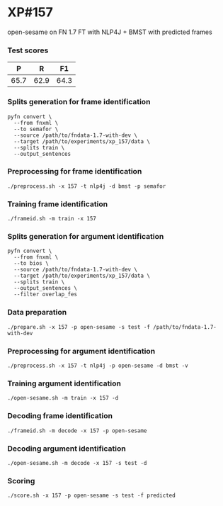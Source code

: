 # XP\#157

open-sesame on FN 1.7 FT with NLP4J + BMST with predicted frames

### Test scores
| P | R | F1 |
| --- | --- | --- |
| 65.7 | 62.9 | 64.3 |

### Splits generation for frame identification
```
pyfn convert \
  --from fnxml \
  --to semafor \
  --source /path/to/fndata-1.7-with-dev \
  --target /path/to/experiments/xp_157/data \
  --splits train \
  --output_sentences
```

### Preprocessing for frame identification
```
./preprocess.sh -x 157 -t nlp4j -d bmst -p semafor
```

### Training frame identification
```
./frameid.sh -m train -x 157
```

### Splits generation for argument identification
```
pyfn convert \
  --from fnxml \
  --to bios \
  --source /path/to/fndata-1.7-with-dev \
  --target /path/to/experiments/xp_157/data \
  --splits train \
  --output_sentences \
  --filter overlap_fes
```

### Data preparation
```
./prepare.sh -x 157 -p open-sesame -s test -f /path/to/fndata-1.7-with-dev
```

### Preprocessing for argument identification
```
./preprocess.sh -x 157 -t nlp4j -p open-sesame -d bmst -v
```

### Training argument identification
```
./open-sesame.sh -m train -x 157 -d
```

### Decoding frame identification
```
./frameid.sh -m decode -x 157 -p open-sesame
```

### Decoding argument identification
```
./open-sesame.sh -m decode -x 157 -s test -d
```

### Scoring
```
./score.sh -x 157 -p open-sesame -s test -f predicted
```
